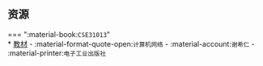 ## 资源  
=== ":material-book:`CSE31013`"  
    * [教材](https://api.hanximeng.com/lanzou/?url=https://cqu-openlib.lanzout.com/iXv8U28wz3of&type=down) - :material-format-quote-open:`计算机网络` - :material-account:`谢希仁` - :material-printer:`电子工业出版社`  